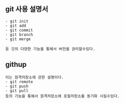 ## git 사용 설명서  
    - git init
    - git add 
    - git commit
    - git branch
    - git merge
    
    등 깃의 다양한 기능을 통해서 버전을 관리할수있다. 

## githup
    이는 원격저장소에 관한 설명이다.
    - git remote
    - git push 
    - git pull
    등의 기능을 통해서 원격저장소에 로컬저장소를 동기화 시킬수있다. 


